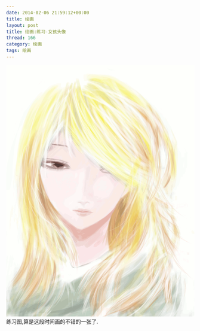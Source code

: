 ```yaml
---
date: 2014-02-06 21:59:12+00:00
title: 绘画
layout: post
title: 绘画:练习-女孩头像
thread: 166
category: 绘画
tags: 绘画 
---
```

<div id="draw"><img src="/media/draw/image/2014-02-06.gif"></div>
练习图,算是这段时间画的不错的一张了.

